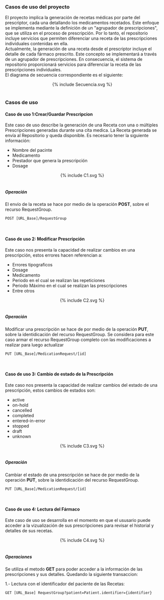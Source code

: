 ### Casos de uso del proyecto
El proyecto implica la generación de recetas médicas por parte del prescriptor, cada una detallando los medicamentos recetados. Este enfoque se implementa mediante la definición de un "agrupador de prescripciones", que se utiliza en el proceso de prescripción. Por lo tanto, el repositorio incluye servicios que permiten diferenciar una receta de las prescripciones individuales contenidas en ella.
<br>
Actualmente, la generación de una receta desde el prescriptor incluye el detalle de cada fármaco prescrito. Este concepto se implementará a través de un agrupador de prescripciones. En consecuencia, el sistema de repositorio proporcionará servicios para diferenciar la receta de las prescripciones individuales.
<br>
El diagrama de secuencia correspondiente es el siguiente:
<br>

<div align="center" >
  {% include Secuencia.svg %}
</div>
<br clear="all"/>

### Casos de uso

#### Caso de uso 1:Crear/Guardar Prescripcion

Este caso de uso describe la generación de una Receta con una o múltiples Prescripciones generadas durante una cita medica. La Receta generada se envía al Repositorio y queda disponible. Es necesario tener la siguiente información:
* Nombre del pacinte
* Medicamento
* Prestador que genera la prescripción
* Dosage

<div align="center" >
  {% include C1.svg %}
</div>
<br clear="all"/>

##### Operación
El envío de la receta se hace por medio de la operación **POST**, sobre el recurso RequestGroup. 
<br>
```
POST [URL_Base]/RequestGroup
```
<br>

#### Caso de uso 2: Modificar Prescripción
Este caso nos presenta la capacidad de realizar cambios en una prescripción, estos errores hacen referencian a:
* Errores tipograficos
* Dosage
* Medicamento
* Periodo en el cual se realizan las repeticiones
* Periodo Máximo en el cual se realizan las prescripciones
* Entre otros

<div align="center" >
  {% include C2.svg %}
</div>
<br clear="all"/>

##### Operación
Modificar una prescripción se hace de por medio de la operación **PUT**, sobre la identidicación del recurso RequestGroup. Se considera para este caso armar el recurso RequestGroup completo con las modificaciones a realizar para luego actualizar
<br>
```
PUT [URL_Base]/MedicationRequest/[id]
```
<br>

#### Caso de uso 3: Cambio de estado de la Prescripción
Este caso nos presenta la capacidad de realizar cambios del estado de una prescripción, estos cambios de estados son:
* active
* on-hold
* cancelled
* completed 
* entered-in-error
* stopped 
* draft
* unknown

<div align="center" >
  {% include C3.svg %}
</div>
<br clear="all"/>

##### Operación 
Cambiar el estado de una prescripción se hace de por medio de la operación **PUT**, sobre la identidicación del recurso RequestGroup.
<br>
```
PUT [URL_Base]/MedicationRequest/[id]
```
<br>

#### Caso de uso 4: Lectura del Fármaco
Este caso de uso se desarrolla en el momento en que el ususario puede acceder a la vizualización de sus prescripciones para revisar el historial y detalles de sus recetas. 

<div align="center" >
  {% include C4.svg %}
</div>
<br clear="all"/>

##### Operaciones
Se utiliza el metodo **GET** para poder acceder a la información  de las prescripciones y sus detalles. Quedando la siguiente transaccion:

1.- Lectura con el identificador del paciente de las Recetas:
<br>

```
GET [URL_Base] RequestGroup?patient=Patient.identifier={identifier}
```